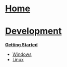 # [Home](Home)

# [Development](Development-GettingStarted)
**[Getting Started](Development-GettingStarted)**
* [Windows](Development-Windows)
* [Linux](Development-Linux)
